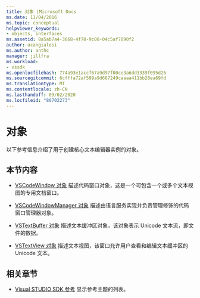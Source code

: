 ```yaml
---
title: 对象 |Microsoft Docs
ms.date: 11/04/2016
ms.topic: conceptual
helpviewer_keywords:
- objects, interfaces
ms.assetid: 8a5ab7a4-3668-4f78-9c08-04c5af7090f2
author: acangialosi
ms.author: anthc
manager: jillfra
ms.workload:
- vssdk
ms.openlocfilehash: 774a93e1accf67a9d97f00ce3a6dd3339f095d26
ms.sourcegitcommit: 6cfffa72af599a9d667249caaaa411bb28ea69fd
ms.translationtype: MT
ms.contentlocale: zh-CN
ms.lasthandoff: 09/02/2020
ms.locfileid: "80702273"
---
```

# <a name="objects"></a>对象
以下参考信息介绍了用于创建核心文本编辑器实例的对象。

## <a name="in-this-section"></a>本节内容
- [VSCodeWindow 对象](../extensibility/vscodewindow-object.md) 描述代码窗口对象，这是一个可包含一个或多个文本视图的专用文档窗口。

- [VSCodeWindowManager 对象](../extensibility/vscodewindowmanager-object.md) 描述由语言服务实现并负责管理修饰的代码窗口管理器对象。

- [VSTextBuffer 对象](../extensibility/vstextbuffer-object.md) 描述文本缓冲区对象，该对象表示 Unicode 文本流，即文件的数据。

- [VSTextView 对象](../extensibility/vstextview-object.md) 描述文本视图，该窗口允许用户查看和编辑文本缓冲区的 Unicode 文本。

## <a name="related-sections"></a>相关章节
- [Visual STUDIO SDK 参考](../extensibility/visual-studio-sdk-reference.md) 显示参考主题的列表。
